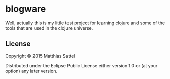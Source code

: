 # blogware

Well, actually this is my little test project for learning clojure and some of the tools that are used in the clojure universe.

## License

Copyright © 2015 Matthias Sattel

Distributed under the Eclipse Public License either version 1.0 or (at
your option) any later version.
